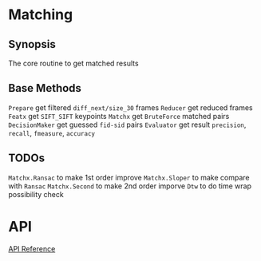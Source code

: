 # Matching

## Synopsis

The core routine to get matched results

## Base Methods

`Prepare` get filtered `diff_next/size_30` frames
`Reducer` get reduced frames
`Featx` get `SIFT_SIFT` keypoints
`Matchx` get `BruteForce` matched pairs
`DecisionMaker` get guessed `fid-sid` pairs
`Evaluator` get result `precision`, `recall`, `fmeasure`, `accuracy`

## TODOs

`Matchx.Ransac` to make 1st order improve
`Matchx.Sloper` to make compare with `Ransac`
`Matchx.Second` to make 2nd order imporve
`Dtw` to do time wrap possibility check

# API

[API Reference](http://nbviewer.ipython.org/github/speed-of-light/pyslider/blob/master/docs/nb/matching.ipynb)
